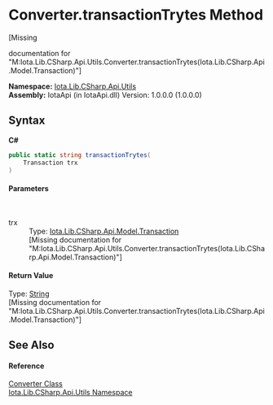 # Converter.transactionTrytes Method 
 

\[Missing <summary> documentation for "M:Iota.Lib.CSharp.Api.Utils.Converter.transactionTrytes(Iota.Lib.CSharp.Api.Model.Transaction)"\]

**Namespace:**&nbsp;<a href="N_Iota_Lib_CSharp_Api_Utils">Iota.Lib.CSharp.Api.Utils</a><br />**Assembly:**&nbsp;IotaApi (in IotaApi.dll) Version: 1.0.0.0 (1.0.0.0)

## Syntax

**C#**<br />
``` C#
public static string transactionTrytes(
	Transaction trx
)
```


#### Parameters
&nbsp;<dl><dt>trx</dt><dd>Type: <a href="T_Iota_Lib_CSharp_Api_Model_Transaction">Iota.Lib.CSharp.Api.Model.Transaction</a><br />\[Missing <param name="trx"/> documentation for "M:Iota.Lib.CSharp.Api.Utils.Converter.transactionTrytes(Iota.Lib.CSharp.Api.Model.Transaction)"\]</dd></dl>

#### Return Value
Type: <a href="http://msdn2.microsoft.com/en-us/library/s1wwdcbf" target="_blank">String</a><br />\[Missing <returns> documentation for "M:Iota.Lib.CSharp.Api.Utils.Converter.transactionTrytes(Iota.Lib.CSharp.Api.Model.Transaction)"\]

## See Also


#### Reference
<a href="T_Iota_Lib_CSharp_Api_Utils_Converter">Converter Class</a><br /><a href="N_Iota_Lib_CSharp_Api_Utils">Iota.Lib.CSharp.Api.Utils Namespace</a><br />